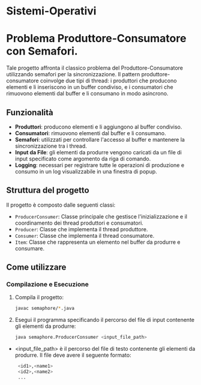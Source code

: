 # Sistemi-Operativi
# Problema Produttore-Consumatore con Semafori.
Tale progetto affronta il classico problema del Produttore-Consumatore utilizzando semafori per la sincronizzazione. Il pattern produttore-consumatore coinvolge due tipi di thread: i produttori che producono elementi e li inseriscono in un buffer condiviso, e i consumatori che rimuovono elementi dal buffer e li consumano in modo asincrono.

## Funzionalità
- **Produttori**: producono elementi e li aggiungono al buffer condiviso.
- **Consumatori**: rimuovono elementi dal buffer e li consumano.
- **Semafori**: utilizzati per controllare l'accesso al buffer e mantenere la sincronizzazione tra i thread.
-  **Input da File**: gli elementi da produrre vengono caricati da un file di input specificato come argomento da riga di comando.
- **Logging**: necessari per registrare tutte le operazioni di produzione e consumo in un log visualizzabile in una finestra di popup.

## Struttura del progetto
Il progetto è composto dalle seguenti classi:
- `ProducerConsumer`: Classe principale che gestisce l'inizializzazione e il coordinamento dei thread produttori e consumatori.
- `Producer`: Classe che implementa il thread produttore.
- `Consumer`: Classe che implementa il thread consumatore.
- `Item`: Classe che rappresenta un elemento nel buffer da produrre e consumare.

## Come utilizzare
### Compilazione e Esecuzione
1. Compila il progetto:
   ```sh
   javac semaphore/*.java

2. Esegui il programma specificando il percorso del file di input contenente gli elementi da produrre:
   ```sh
   java semaphore.ProducerConsumer <input_file_path>

- <input_file_path> è il percorso del file di testo contenente gli elementi da produrre. Il file deve avere il seguente   formato:
   ```sh
    <id1>,<name1>
    <id2>,<name2>
    ...


